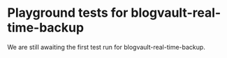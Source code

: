 # Playground tests for blogvault-real-time-backup
We are still awaiting the first test run for blogvault-real-time-backup.
